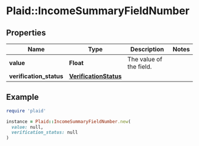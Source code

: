 # Plaid::IncomeSummaryFieldNumber

## Properties

| Name | Type | Description | Notes |
| ---- | ---- | ----------- | ----- |
| **value** | **Float** | The value of the field. |  |
| **verification_status** | [**VerificationStatus**](VerificationStatus.md) |  |  |

## Example

```ruby
require 'plaid'

instance = Plaid::IncomeSummaryFieldNumber.new(
  value: null,
  verification_status: null
)
```

